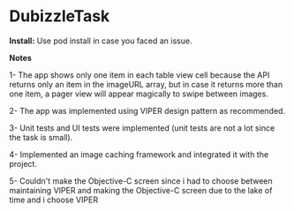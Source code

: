 # DubizzleTask

**Install:** Use pod install in case you faced an issue.

**Notes**

1- The app shows only one item in each table view cell because the API returns only an item in the imageURL array, but in case it returns more than one item, a      pager view will appear magically to swipe between images.

2-  The app was implemented using VIPER design pattern as recommended.

3- Unit tests and UI tests were implemented (unit tests are not a lot since the task is small).

4- Implemented an image caching framework and integrated it with the project.

5- Couldn't make the Objective-C screen since i had to choose between maintaining VIPER and making the Objective-C screen due to the lake of time and i choose VIPER
